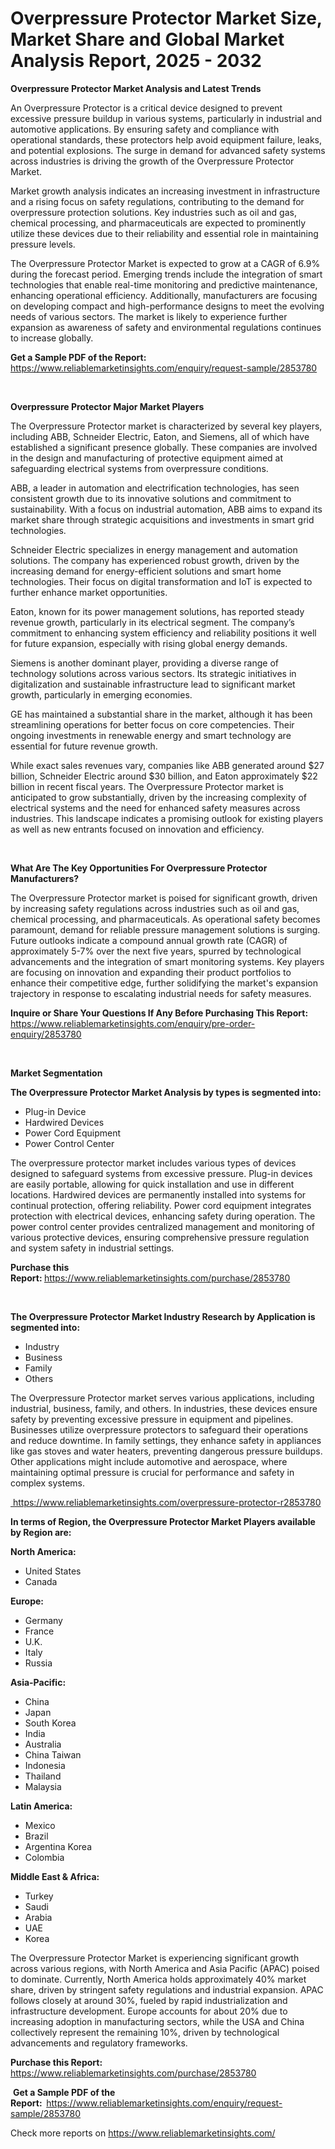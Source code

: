 <p><h1>Overpressure Protector Market Size, Market Share and Global Market Analysis Report, 2025 - 2032</h1></p><p><strong>Overpressure Protector Market Analysis and Latest Trends</strong></p>
<p><p>An Overpressure Protector is a critical device designed to prevent excessive pressure buildup in various systems, particularly in industrial and automotive applications. By ensuring safety and compliance with operational standards, these protectors help avoid equipment failure, leaks, and potential explosions. The surge in demand for advanced safety systems across industries is driving the growth of the Overpressure Protector Market.</p><p>Market growth analysis indicates an increasing investment in infrastructure and a rising focus on safety regulations, contributing to the demand for overpressure protection solutions. Key industries such as oil and gas, chemical processing, and pharmaceuticals are expected to prominently utilize these devices due to their reliability and essential role in maintaining pressure levels.</p><p>The Overpressure Protector Market is expected to grow at a CAGR of 6.9% during the forecast period. Emerging trends include the integration of smart technologies that enable real-time monitoring and predictive maintenance, enhancing operational efficiency. Additionally, manufacturers are focusing on developing compact and high-performance designs to meet the evolving needs of various sectors. The market is likely to experience further expansion as awareness of safety and environmental regulations continues to increase globally.</p></p>
<p><strong>Get a Sample PDF of the Report:&nbsp;</strong> <a href="https://www.reliablemarketinsights.com/enquiry/request-sample/2853780?utm_campaign=3036&utm_medium=2&utm_source=Github&utm_content=ia&utm_term=12032025&utm_id=overpressure-protector">https://www.reliablemarketinsights.com/enquiry/request-sample/2853780</a></p>
<p>&nbsp;</p>
<p><strong>Overpressure Protector Major Market Players</strong></p>
<p><p>The Overpressure Protector market is characterized by several key players, including ABB, Schneider Electric, Eaton, and Siemens, all of which have established a significant presence globally. These companies are involved in the design and manufacturing of protective equipment aimed at safeguarding electrical systems from overpressure conditions.</p><p>ABB, a leader in automation and electrification technologies, has seen consistent growth due to its innovative solutions and commitment to sustainability. With a focus on industrial automation, ABB aims to expand its market share through strategic acquisitions and investments in smart grid technologies.</p><p>Schneider Electric specializes in energy management and automation solutions. The company has experienced robust growth, driven by the increasing demand for energy-efficient solutions and smart home technologies. Their focus on digital transformation and IoT is expected to further enhance market opportunities.</p><p>Eaton, known for its power management solutions, has reported steady revenue growth, particularly in its electrical segment. The company’s commitment to enhancing system efficiency and reliability positions it well for future expansion, especially with rising global energy demands.</p><p>Siemens is another dominant player, providing a diverse range of technology solutions across various sectors. Its strategic initiatives in digitalization and sustainable infrastructure lead to significant market growth, particularly in emerging economies.</p><p>GE has maintained a substantial share in the market, although it has been streamlining operations for better focus on core competencies. Their ongoing investments in renewable energy and smart technology are essential for future revenue growth.</p><p>While exact sales revenues vary, companies like ABB generated around $27 billion, Schneider Electric around $30 billion, and Eaton approximately $22 billion in recent fiscal years. The Overpressure Protector market is anticipated to grow substantially, driven by the increasing complexity of electrical systems and the need for enhanced safety measures across industries. This landscape indicates a promising outlook for existing players as well as new entrants focused on innovation and efficiency.</p></p>
<p>&nbsp;</p>
<p><strong>What Are The Key Opportunities For Overpressure Protector Manufacturers?</strong></p>
<p><p>The Overpressure Protector market is poised for significant growth, driven by increasing safety regulations across industries such as oil and gas, chemical processing, and pharmaceuticals. As operational safety becomes paramount, demand for reliable pressure management solutions is surging. Future outlooks indicate a compound annual growth rate (CAGR) of approximately 5-7% over the next five years, spurred by technological advancements and the integration of smart monitoring systems. Key players are focusing on innovation and expanding their product portfolios to enhance their competitive edge, further solidifying the market's expansion trajectory in response to escalating industrial needs for safety measures.</p></p>
<p><strong>Inquire or Share Your Questions If Any Before Purchasing This Report:</strong> <a href="https://www.reliablemarketinsights.com/enquiry/pre-order-enquiry/2853780?utm_campaign=3036&utm_medium=2&utm_source=Github&utm_content=ia&utm_term=12032025&utm_id=overpressure-protector">https://www.reliablemarketinsights.com/enquiry/pre-order-enquiry/2853780</a></p>
<p>&nbsp;</p>
<p><strong>Market Segmentation</strong></p>
<p><strong>The Overpressure Protector Market Analysis by types is segmented into:</strong></p>
<p><ul><li>Plug-in Device</li><li>Hardwired Devices</li><li>Power Cord Equipment</li><li>Power Control Center</li></ul></p>
<p><p>The overpressure protector market includes various types of devices designed to safeguard systems from excessive pressure. Plug-in devices are easily portable, allowing for quick installation and use in different locations. Hardwired devices are permanently installed into systems for continual protection, offering reliability. Power cord equipment integrates protection with electrical devices, enhancing safety during operation. The power control center provides centralized management and monitoring of various protective devices, ensuring comprehensive pressure regulation and system safety in industrial settings.</p></p>
<p><strong>Purchase this Report:&nbsp;</strong><a href="https://www.reliablemarketinsights.com/purchase/2853780?utm_campaign=3036&utm_medium=2&utm_source=Github&utm_content=ia&utm_term=12032025&utm_id=overpressure-protector">https://www.reliablemarketinsights.com/purchase/2853780</a></p>
<p>&nbsp;</p>
<p><strong>The Overpressure Protector Market Industry Research by Application is segmented into:</strong></p>
<p><ul><li>Industry</li><li>Business</li><li>Family</li><li>Others</li></ul></p>
<p><p>The Overpressure Protector market serves various applications, including industrial, business, family, and others. In industries, these devices ensure safety by preventing excessive pressure in equipment and pipelines. Businesses utilize overpressure protectors to safeguard their operations and reduce downtime. In family settings, they enhance safety in appliances like gas stoves and water heaters, preventing dangerous pressure buildups. Other applications might include automotive and aerospace, where maintaining optimal pressure is crucial for performance and safety in complex systems.</p></p>
<p><a href="https://www.reliablemarketinsights.com/overpressure-protector-r2853780?utm_campaign=3036&utm_medium=2&utm_source=Github&utm_content=ia&utm_term=12032025&utm_id=overpressure-protector">&nbsp;https://www.reliablemarketinsights.com/overpressure-protector-r2853780</a></p>
<p><strong>In terms of Region, the Overpressure Protector Market Players available by Region are:</strong></p>
<p>
    <p> <strong> North America: </strong>
        <ul>
            <li>United States</li>
            <li>Canada</li>
        </ul>
        </p> 
    <p> <strong> Europe: </strong>
        <ul>
            <li>Germany</li>
            <li>France</li>
            <li>U.K.</li>
            <li>Italy</li>
            <li>Russia</li>
        </ul>
        </p> 
    <p> <strong> Asia-Pacific: </strong>
        <ul>
            <li>China</li>
            <li>Japan</li>
            <li>South Korea</li>
            <li>India</li>
            <li>Australia</li>
            <li>China Taiwan</li>
            <li>Indonesia</li>
            <li>Thailand</li>
            <li>Malaysia</li>
        </ul>
        </p> 
    <p> <strong> Latin America: </strong>
        <ul>
            <li>Mexico</li>
            <li>Brazil</li>
            <li>Argentina Korea</li>
            <li>Colombia</li>
        </ul>
        </p> 
    <p> <strong> Middle East & Africa: </strong>
        <ul>
            <li>Turkey</li>
            <li>Saudi</li>
            <li>Arabia</li>
            <li>UAE</li>
            <li>Korea</li>
        </ul>
    </p>
    </p>
<p><p>The Overpressure Protector Market is experiencing significant growth across various regions, with North America and Asia Pacific (APAC) poised to dominate. Currently, North America holds approximately 40% market share, driven by stringent safety regulations and industrial expansion. APAC follows closely at around 30%, fueled by rapid industrialization and infrastructure development. Europe accounts for about 20% due to increasing adoption in manufacturing sectors, while the USA and China collectively represent the remaining 10%, driven by technological advancements and regulatory frameworks.</p></p>
<p><strong>Purchase this Report: </strong><a href="https://www.reliablemarketinsights.com/purchase/2853780?utm_campaign=3036&utm_medium=2&utm_source=Github&utm_content=ia&utm_term=12032025&utm_id=overpressure-protector">https://www.reliablemarketinsights.com/purchase/2853780</a></p>
<p>&nbsp;<strong>Get a Sample PDF of the Report:&nbsp;&nbsp;</strong><a href="https://www.reliablemarketinsights.com/enquiry/request-sample/2853780?utm_campaign=3036&utm_medium=2&utm_source=Github&utm_content=ia&utm_term=12032025&utm_id=overpressure-protector">https://www.reliablemarketinsights.com/enquiry/request-sample/2853780</a></p>
<p><strong></strong></p>
<p>Check more reports on <a href="https://www.reliablemarketinsights.com/?utm_campaign=3036&utm_medium=2&utm_source=Github&utm_content=ia&utm_term=12032025&utm_id=overpressure-protector">https://www.reliablemarketinsights.com/</a></p>